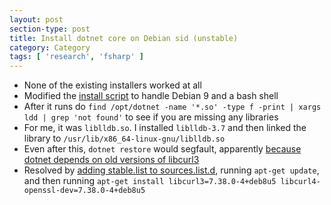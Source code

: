 ```yaml
---
layout: post
section-type: post
title: Install dotnet core on Debian sid (unstable) 
category: Category
tags: [ 'research', 'fsharp' ]
---
```


<style type="text/css">
  p {
 	text-align:left;
  }
  ul {
 	text-align:left;
  }
  li {
 	text-align:left;
  }

</style>

- None of the existing installers worked at all
- Modified the [install script](https://gist.github.com/aolney/8d951cc15692e772e0ace8e27800555a) to handle Debian 9 and a bash shell
- After it runs do `find /opt/dotnet -name '*.so' -type f -print | xargs ldd | grep 'not found'` to see if you are missing any libraries
- For me, it was `liblldb.so`. I installed `liblldb-3.7` and then linked the library to `/usr/lib/x86_64-linux-gnu/liblldb.so`
- Even after this, `dotnet restore` would segfault, apparently [because dotnet depends on old versions of libcurl3](https://github.com/dotnet/core-setup/issues/545)
- Resolved by [adding stable.list to sources.list.d](https://serverfault.com/questions/22414/how-can-i-run-debian-stable-but-install-some-packages-from-testing), running `apt-get update`, and then running `apt-get install libcurl3=7.38.0-4+deb8u5 libcurl4-openssl-dev=7.38.0-4+deb8u5`
